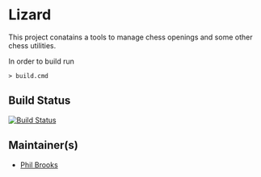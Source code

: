 
# Lizard

This project conatains a tools to manage chess openings and some other chess utilities.

In order to build run 

    > build.cmd
    

## Build Status

[![Build Status](https://img.shields.io/appveyor/ci/fsgit/ProjectScaffold/master.svg)](https://ci.appveyor.com/project/fsgit/projectscaffold)

## Maintainer(s)

- [Phil Brooks](https://github.com/pbbwfc)
